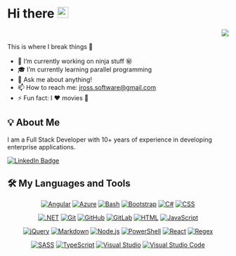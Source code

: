 <!-- markdownlint-disable-file MD033 -->

# Hi there <img src="https://media.giphy.com/media/hvRJCLFzcasrR4ia7z/giphy.gif" width="25px" alt=":wave:">

<img align="right" src="https://media1.giphy.com/media/13HgwGsXF0aiGY/giphy.gif" />

<br />

This is where I break things :rofl:

- :construction_worker: I’m currently working on ninja stuff :secret:
- :mortar_board: I’m currently learning parallel programming
- :speech_balloon: Ask me about anything!
- :mailbox: How to reach me: <a href="mailto:jross.software@gmail.com">jross.software@gmail.com</a>
- :zap: Fun fact: I :heart: movies :movie_camera:

## :bulb: About Me

I am a Full Stack Developer with 10+ years of experience in developing enterprise applications.

<a href="https://www.linkedin.com/in/justinross1983/"><img src="https://img.shields.io/badge/-@justinross1983-0077B5?style=flat-square&amp;labelColor=0077B5&amp;logo=LinkedIn&amp;link=https://www.linkedin.com/in/justinross1983/" alt="LinkedIn Badge"></a>

## 🛠️ My Languages and Tools

<p align="center">
  <a href="https://angular.io"><img alt="Angular" title="Angular" src="https://skillicons.dev/icons?i=angular" /></a>
  <a href="https://azure.microsoft.com"><img alt="Azure" title="Azure" src="https://skillicons.dev/icons?i=azure" /></a>
  <a href="https://www.gnu.org/software/bash"><img alt="Bash" title="Bash" src="https://skillicons.dev/icons?i=bash" /></a>
  <a href="https://getbootstrap.com"><img alt="Bootstrap" title="Bootstrap" src="https://skillicons.dev/icons?i=bootstrap" /></a>
  <a href="https://docs.microsoft.com/en-us/dotnet/csharp"><img alt="C#" title="C#" src="https://skillicons.dev/icons?i=cs" /></a>
  <a href="https://developer.mozilla.org/en-US/docs/Web/CSS"><img alt="CSS" title="CSS" src="https://skillicons.dev/icons?i=css" /></a>
</p>
<p align="center">
  <a href="https://dotnet.microsoft.com"><img alt=".NET" title=".NET" src="https://skillicons.dev/icons?i=dotnet" /></a>
  <a href="https://git-scm.com"><img alt="Git" title="Git" src="https://skillicons.dev/icons?i=git" /></a>
  <a href="https://github.com"><img alt="GitHub" title="GitHub" src="https://skillicons.dev/icons?i=github" /></a>
  <a href="https://about.gitlab.com"><img alt="GitLab" title="GitLab" src="https://skillicons.dev/icons?i=gitlab" /></a>
  <a href="https://developer.mozilla.org/en-US/docs/Web/HTML"><img alt="HTML" title="HTML" src="https://skillicons.dev/icons?i=html" /></a>
  <a href="https://developer.mozilla.org/en-US/docs/Web/JavaScript"><img alt="JavaScript" title="JavaScript" src="https://skillicons.dev/icons?i=js" /></a>
</p>
<p align="center">
  <a href="https://jquery.com"><img alt="jQuery" title="jQuery" src="https://skillicons.dev/icons?i=jquery" /></a>
  <a href="https://en.wikipedia.org/wiki/Markdown"><img alt="Markdown" title="Markdown" src="https://skillicons.dev/icons?i=md" /></a>
  <a href="https://nodejs.org"><img alt="Node.js" title="Node.js" src="https://skillicons.dev/icons?i=nodejs" /></a>
  <a href="https://docs.microsoft.com/en-us/powershell"><img alt="PowerShell" title="PowerShell" src="https://skillicons.dev/icons?i=powershell" /></a>
  <a href="https://reactjs.org/"><img alt="React" title="React" src="https://skillicons.dev/icons?i=react" /></a>
  <a href="https://en.wikipedia.org/wiki/Regular_expression"><img alt="Regex" title="Regex" src="https://skillicons.dev/icons?i=regex" /></a>
</p>
<p align="center">
  <a href="https://sass-lang.com"><img alt="SASS" title="SASS" src="https://skillicons.dev/icons?i=sass" /></a>
  <a href="https://www.typescriptlang.org"><img alt="TypeScript" title="TypeScript" src="https://skillicons.dev/icons?i=ts" /></a>
  <a href="https://visualstudio.microsoft.com"><img alt="Visual Studio" title="Visual Studio" src="https://skillicons.dev/icons?i=visualstudio" /></a>
  <a href="https://code.visualstudio.com"><img alt="Visual Studio Code" title="Visual Studio Code" src="https://skillicons.dev/icons?i=vscode" /></a>
</p>
